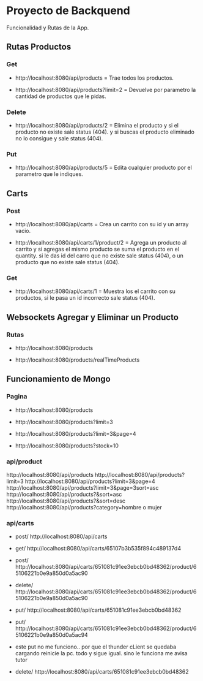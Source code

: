 # Proyecto de Backquend
Funcionalidad y Rutas de la App.

## Rutas Productos
### Get

- http://localhost:8080/api/products = Trae todos los productos.

- http://localhost:8080/api/products?limit=2 = Devuelve por parametro la cantidad de productos que le pidas.

### Delete

- http://localhost:8080/api/products/2 = Elimina el producto y si el producto no existe sale status (404). y si buscas el producto eliminado no lo consigue y sale status (404).

### Put

- http://localhost:8080/api/products/5 = Edita cualquier producto por el parametro que le indiques.

## Carts
### Post

- http://localhost:8080/api/carts = Crea un carrito con su id y un array vacio.

- http://localhost:8080/api/carts/1/product/2 = Agrega un producto al carrito y si agregas el mismo producto se suma el producto en el quantity. si le das id del carro que no existe sale status (404), o un producto que no existe sale status (404).
 
 ### Get

- http://localhost:8080/api/carts/1 = Muestra los el carrito con su productos, si le pasa un id incorrecto sale status (404).



## Websockets Agregar y Eliminar un Producto

### Rutas

- http://localhost:8080/products

- http://localhost:8080/products/realTimeProducts 


## Funcionamiento de  Mongo 


### Pagina

- http://localhost:8080/products

- http://localhost:8080/products?limit=3

- http://localhost:8080/products?limit=3&page=4

- http://localhost:8080/products?stock=10


### api/product

http://localhost:8080/api/products
http://localhost:8080/api/products?limit=3
http://localhost:8080/api/products?limit=3&page=4
http://localhost:8080/api/products?limit=3&page=3sort=asc
http://localhost:8080/api/products?&sort=asc
http://localhost:8080/api/products?&sort=desc
http://localhost:8080/api/products?category=hombre o mujer

### api/carts

- post/ http://localhost:8080/api/carts
- get/ http://localhost:8080/api/carts/65107b3b535f894c489137d4
- post/ http://localhost:8080/api/carts/651081c91ee3ebcb0bd48362/product/65106221b0e9a850d0a5ac90
- delete/ http://localhost:8080/api/carts/651081c91ee3ebcb0bd48362/product/65106221b0e9a850d0a5ac90
- put/ http://localhost:8080/api/carts/651081c91ee3ebcb0bd48362

- put/ http://localhost:8080/api/carts/651081c91ee3ebcb0bd48362/product/65106221b0e9a850d0a5ac94
- este put no me funciono.. por que el thunder cLient se quedaba cargando reinicie la pc. todo y sigue igual. sino le funciona me avisa tutor

- delete/ http://localhost:8080/api/carts/651081c91ee3ebcb0bd48362